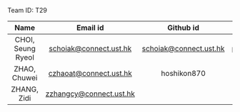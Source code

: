 
Team ID: T29

|        Name       |         Email id        |        Github id       |      dev branch id      |
|:-----------------:|:-----------------------:|:----------------------:|:-----------------------:|
| CHOI, Seung Ryeol | schoiak@connect.ust.hk  | schoiak@connect.ust.hk |part_a_choi_seung_ryeol |
| ZHAO, Chuwei      | czhaoat@connect.ust.hk  | hoshikon870            |part_b_zhao_chuwei  |
| ZHANG, Zidi       | zzhangcy@connect.ust.hk |                        |part_c_zhang_zidi   |
